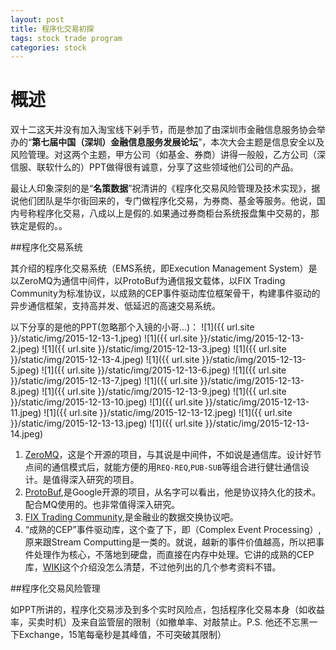 ```yaml
---
layout: post
title: 程序化交易初探
tags: stock trade program 
categories: stock
---
```



# 概述

双十二这天并没有加入淘宝线下剁手节，而是参加了由深圳市金融信息服务协会举办的“**第七届中国（深圳）金融信息服务发展论坛**”，本次大会主题是信息安全以及风险管理。对这两个主题，甲方公司（如基金、券商）讲得一般般，乙方公司（深信服、联软什么的）PPT做得很有诚意，分享了这些领域他们公司的产品。

最让人印象深刻的是“**名策数据**”祝清讲的《程序化交易风险管理及技术实现》，据说他们团队是华尔街回来的，专门做程序化交易，为券商、基金等服务。他说，国内号称程序化交易，八成以上是假的.如果通过券商柜台系统报盘集中交易的，那铁定是假的。。

##程序化交易系统

其介绍的程序化交易系统（EMS系统，即Execution Management System）是以ZeroMQ为通信中间件，以ProtoBuf为通信报文载体，以FIX Trading Community为标准协议，以成熟的CEP事件驱动库位框架骨干，构建事件驱动的异步通信框架，支持高并发、低延迟的高速交易系统。

以下分享的是他的PPT(忽略那个入镜的小哥...)：
![1]({{ url.site }}/static/img/2015-12-13-1.jpeg)
![1]({{ url.site }}/static/img/2015-12-13-2.jpeg)
![1]({{ url.site }}/static/img/2015-12-13-3.jpeg)
![1]({{ url.site }}/static/img/2015-12-13-4.jpeg)
![1]({{ url.site }}/static/img/2015-12-13-5.jpeg)
![1]({{ url.site }}/static/img/2015-12-13-6.jpeg)
![1]({{ url.site }}/static/img/2015-12-13-7.jpeg)
![1]({{ url.site }}/static/img/2015-12-13-8.jpeg)
![1]({{ url.site }}/static/img/2015-12-13-9.jpeg)
![1]({{ url.site }}/static/img/2015-12-13-10.jpeg)
![1]({{ url.site }}/static/img/2015-12-13-11.jpeg)
![1]({{ url.site }}/static/img/2015-12-13-12.jpeg)
![1]({{ url.site }}/static/img/2015-12-13-13.jpeg)
![1]({{ url.site }}/static/img/2015-12-13-14.jpeg)


1. [ZeroMQ](https://github.com/zeromq/libzmq)，这是个开源的项目，与其说是中间件，不如说是通信库。设计好节点间的通信模式后，就能方便的用`REQ-REQ`,`PUB-SUB`等组合进行健壮通信设计。是值得深入研究的项目。
2. [ProtoBuf](https://github.com/google/protobuf),是Google开源的项目，从名字可以看出，他是协议持久化的技术。配合MQ使用的。也非常值得深入研究。
3. [FIX Trading Community](http://www.fixtradingcommunity.org/),是金融业的数据交换协议吧。
4. “成熟的CEP”事件驱动库，这个查了下，即（Complex Event Processing）,原来跟Stream Computting是一类的。就说，越新的事件价值越高，所以把事件处理作为核心，不落地到硬盘，而直接在内存中处理。它讲的成熟的CEP库，[WIKI](https://en.wikipedia.org/wiki/Complex_event_processing#In_financial_services)这个介绍没怎么清楚，不过他列出的几个参考资料不错。

##程序化交易风险管理

如PPT所讲的，程序化交易涉及到多个实时风险点，包括程序化交易本身（如收益率，买卖时机）及来自监管层的限制（如撤单率、对敲禁止。P.S. 他还不忘黑一下Exchange，15笔每毫秒是其峰值，不可突破其限制）


